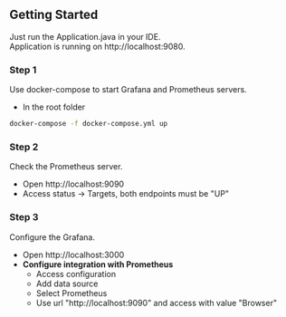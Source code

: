 
## Getting Started

Just run the Application.java in your IDE.  
Application is running on http://localhost:9080.


### Step 1
Use docker-compose to start Grafana and Prometheus servers.
- In the root folder
```sh
docker-compose -f docker-compose.yml up
```

### Step 2
Check the Prometheus server.
- Open http://localhost:9090
- Access status -> Targets, both endpoints must be "UP"

### Step 3
Configure the Grafana.
- Open http://localhost:3000
- **Configure integration with Prometheus**
    - Access configuration
    - Add data source
    - Select Prometheus
    - Use url "http://localhost:9090" and access with value "Browser"
